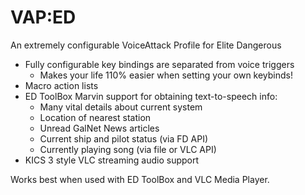 # VAP:ED
An extremely configurable VoiceAttack Profile for Elite Dangerous

* Fully configurable key bindings are separated from voice triggers
    * Makes your life 110% easier when setting your own keybinds!
* Macro action lists
* ED ToolBox Marvin support for obtaining text-to-speech info:
    * Many vital details about current system
    * Location of nearest station 
    * Unread GalNet News articles
    * Current ship and pilot status (via FD API)
    * Currently playing song (via file or VLC API)
* KICS 3 style VLC streaming audio support

Works best when used with ED ToolBox and VLC Media Player.